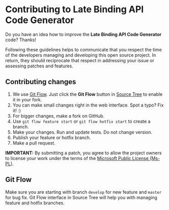# Contributing to Late Binding API Code Generator

Do you have an idea how to improve the **Late Binding API Code Generator** code? Thanks!


Following these guidelines helps to communicate that you respect the time of the developers managing and developing this open source project. In return, they should reciprocate that respect in addressing your issue or assessing patches and features.


## Contributing changes

1. We use [Git Flow][1]. Just click the **Git Flow** button in [Source Tree][2] to enable it in your fork.
1. You can make small changes right in the web interface. Spot a typo? Fix it! :)
1. For bigger changes, make a fork on GitHub.
1. Use `git flow feature start` or `git flow hotfix start` to create a branch.
1. Make your changes. Run and update tests. Do not change version.
1. Publish your feature or hotfix branch.
1. Make a pull request.

**IMPORTANT:** By submitting a patch, you agree to allow the project owners to license your work under the terms of the [Microsoft Public License (Ms-PL)](LICENSE.txt).


## Git Flow

Make sure you are starting with branch `develop` for new feature and `master` for bug fix.
Git Flow interface in Source Tree will help you with managing feature and hotfix branches.


[1]: http://nvie.com/posts/a-successful-git-branching-model/
[2]: http://www.sourcetreeapp.com/